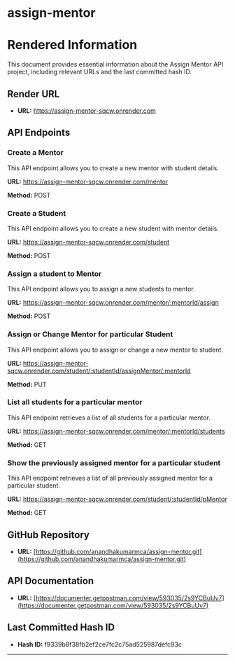 # assign-mentor

# Rendered Information

This document provides essential information about the Assign Mentor API project, including relevant URLs and the last committed hash ID.

## Render URL

- **URL:** https://assign-mentor-sqcw.onrender.com

## API Endpoints

### Create a Mentor

This API endpoint allows you to create a new mentor with student details.

**URL:** https://assign-mentor-sqcw.onrender.com/mentor

**Method:** POST

### Create a Student

This API endpoint allows you to create a new student with mentor details.

**URL:** https://assign-mentor-sqcw.onrender.com/student

**Method:** POST

### Assign a student to Mentor

This API endpoint allows you to assign a new students to mentor.

**URL:** https://assign-mentor-sqcw.onrender.com/mentor/:mentorId/assign

**Method:** POST

### Assign or Change Mentor for particular Student

This API endpoint allows you to assign or change a new mentor to student.

**URL:** https://assign-mentor-sqcw.onrender.com/student/:studentId/assignMentor/:mentorId

**Method:** PUT

### List all students for a particular mentor

This API endpoint retrieves a list of all students for a particular mentor.

**URL:** https://assign-mentor-sqcw.onrender.com/mentor/:mentorId/students

**Method:** GET

### Show the previously assigned mentor for a particular student

This API endpoint retrieves a list of all previously assigned mentor for a particular student.

**URL:** https://assign-mentor-sqcw.onrender.com/student/:studentId/pMentor

**Method:** GET

## GitHub Repository

- **URL:** [https://github.com/anandhakumarmca/assign-mentor.git](https://github.com/anandhakumarmca/assign-mentor.git)

## API Documentation

- **URL:** [https://documenter.getpostman.com/view/593035/2s9YCBuUv7](https://documenter.getpostman.com/view/593035/2s9YCBuUv7)

## Last Committed Hash ID

- **Hash ID:** f9339b8f38fb2ef2ce7fc2c75ad525987defc93c

----------------------------------------------------------------------------------------------------------------------------------

